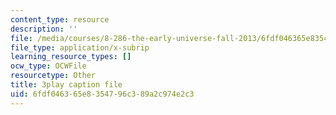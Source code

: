 ```yaml
---
content_type: resource
description: ''
file: /media/courses/8-286-the-early-universe-fall-2013/6fdf046365e8354796c389a2c974e2c3_6b83DypBeYg.srt
file_type: application/x-subrip
learning_resource_types: []
ocw_type: OCWFile
resourcetype: Other
title: 3play caption file
uid: 6fdf0463-65e8-3547-96c3-89a2c974e2c3
---
```

